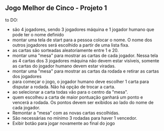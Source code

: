 ## Jogo Melhor de Cinco - Projeto 1

to DO:
- são 4 jogadores, sendo 3 jogadores máquina e 1 jogador humano que pode ter o nome definido
- montar uma tela de start para a pessoa colocar o nome. O nome dos outros jogadores será escolhido a partir de uma lista fixa.
- as cartas são sorteadas aleatoriamente entre 1 e 20.
- montar uma "mesa" para mostrar as cartas de cada jogador. Nessa tela as 4 cartas dos 3 jogadores máquina não devem estar visíveis, somente as cartas do jogador humano devem estar viradas.
- montar uma "mesa" para mostrar as cartas da rodada e retirar as cartas dos jogadores
- para começar o jogo, o jogador humano deve escolher 1 carta para disputar a rodada. Não há opção de trocar a carta.
- ao selecionar a carta todas vão para o centro da "mesa".
- quem escolheu a carta de maior pontuação ganhará um ponto e vencerá a rodada. Os pontos devem ser exibidos ao lado do nome de cada jogador.
- Remontar a "mesa" com as novas cartas escolhidas.
- São necessárias no mínimo 3 rodadas para haver 1 vencedor. 
- Exibir botão para jogar novamente ao final do jogo


